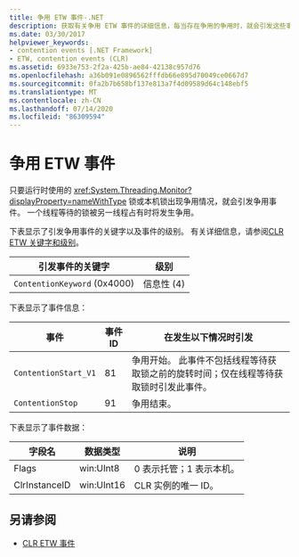 ```yaml
---
title: 争用 ETW 事件-.NET
description: 获取有关争用 ETW 事件的详细信息，每当存在争用的争用时，就会引发这些事件。
ms.date: 03/30/2017
helpviewer_keywords:
- contention events [.NET Framework]
- ETW, contention events (CLR)
ms.assetid: 6933e753-2f2a-425b-ae84-42138c957d76
ms.openlocfilehash: a36b091e0896562fffdb66e895d70049ce0667d7
ms.sourcegitcommit: 0fa2b7b658bf137e813a7f4d09589d64c148ebf5
ms.translationtype: MT
ms.contentlocale: zh-CN
ms.lasthandoff: 07/14/2020
ms.locfileid: "86309594"
---
```

# <a name="contention-etw-events"></a>争用 ETW 事件

只要运行时使用的 <xref:System.Threading.Monitor?displayProperty=nameWithType> 锁或本机锁出现争用情况，就会引发争用事件。 一个线程等待的锁被另一线程占有时将发生争用。

下表显示了引发争用事件的关键字以及事件的级别。 有关详细信息，请参阅[CLR ETW 关键字和级别](clr-etw-keywords-and-levels.md)。

|引发事件的关键字|级别|
|-----------------------------------|-----------|
|`ContentionKeyword` (0x4000)|信息性 (4)|

下表显示了事件信息：

|事件|事件 ID|在发生以下情况时引发|
|-----------|--------------|-----------------|
|`ContentionStart_V1`|81|争用开始。 此事件不包括线程等待获取锁之前的旋转时间；仅在线程等待获取锁时引发此事件。|
|`ContentionStop`|91|争用结束。|

下表显示了事件数据：

|字段名|数据类型|说明|
|----------------|---------------|-----------------|
|Flags|win:UInt8|0 表示托管；1 表示本机。|
|ClrInstanceID|win:UInt16|CLR 实例的唯一 ID。|

## <a name="see-also"></a>另请参阅

- [CLR ETW 事件](clr-etw-events.md)
